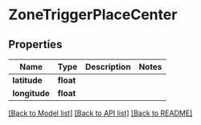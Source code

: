 # ZoneTriggerPlaceCenter

## Properties
Name | Type | Description | Notes
------------ | ------------- | ------------- | -------------
**latitude** | **float** |  | 
**longitude** | **float** |  | 

[[Back to Model list]](../README.md#documentation-for-models) [[Back to API list]](../README.md#documentation-for-api-endpoints) [[Back to README]](../README.md)


